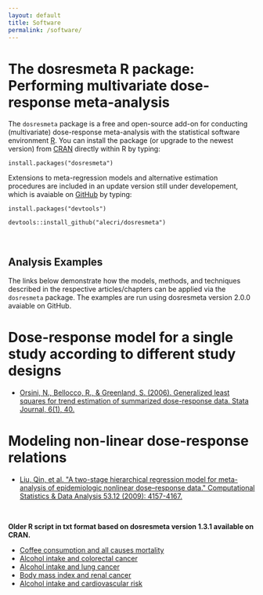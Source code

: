 ```yaml
---
layout: default
title: Software
permalink: /software/
---
```


The dosresmeta R package: Performing multivariate dose-response meta-analysis
========

The `dosresmeta` package is a free and open-source add-on for conducting (multivariate) dose-response meta-analysis with the statistical software environment [R](https://www.r-project.org/).
You can install the package (or upgrade to the newest version) from [CRAN](https://cran.r-project.org/web/packages/dosresmeta/index.html) directly within R by typing:

`install.packages("dosresmeta")`

Extensions to meta-regression models and alternative estimation procedures are included in an update version still under developement, which is avaiable on [GitHub](https://github.com/alecri/dosresmeta) by typing:

`install.packages("devtools")`

`devtools::install_github("alecri/dosresmeta")`

&nbsp;

## Analysis Examples

The links below demonstrate how the models, methods, and techniques described in the respective articles/chapters can be applied via the `dosresmeta` package. The examples are run using dosresmeta version 2.0.0 avaiable on GitHub.

# Dose-response model for a single study according to different study designs

* [Orsini, N., Bellocco, R., & Greenland, S. (2006). Generalized least squares for trend estimation of summarized dose-response data. Stata Journal, 6(1), 40.](http://rpubs.com/alecri/glst)

# Modeling non-linear dose-response relations

* [Liu, Qin, et al. "A two-stage hierarchical regression model for meta-analysis of epidemiologic nonlinear dose–response data." Computational Statistics & Data Analysis 53.12 (2009): 4157-4167.](http://rpubs.com/alecri/qinliu)

&nbsp;

**Older R script in txt format based on dosresmeta version 1.3.1 available on CRAN.**

* [Coffee consumption and all causes mortality](http://alessiocrippa.altervista.org/coffee_mort.txt)
* [Alcohol intake and colorectal cancer](http://alessiocrippa.altervista.org/examples/alcohol_crc.txt)
* [Alcohol intake and lung cancer](http://alessiocrippa.altervista.org/examples/alcohol_lc.txt)
* [Body mass index and renal cancer](http://alessiocrippa.altervista.org/examples/ts_glst_bmi_ex.txt)
* [Alcohol intake and cardiovascular risk](http://alessiocrippa.altervista.org/examples/ts_glst_alcohol_ex.txt)